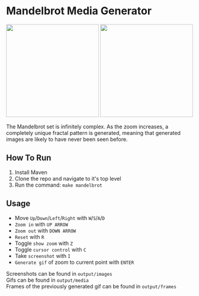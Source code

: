 # Mandelbrot Media Generator

<div align="center">
	<p>
		<img src="examples/example1.gif" height="250">
		<img src="examples/example2.gif" height="250">
	</p>
</div>

The Mandelbrot set is infinitely complex. As the zoom increases, a completely unique fractal pattern is generated, meaning that generated images are likely to have never been seen before.

## How To Run

1. Install Maven
2. Clone the repo and navigate to it's top level
3. Run the command: `make mandelbrot`

## Usage

- Move `Up`/`Down`/`Left`/`Right` with `W`/`S`/`A`/`D`
- `Zoom in` with `UP ARROW`
- `Zoom out` with `DOWN ARROW`
- `Reset` with `R`
- Toggle `show zoom` with `Z`
- Toggle `cursor control` with `C`
- Take `screenshot` with `I`
- `Generate gif` of zoom to current point with `ENTER`

Screenshots can be found in `output/images`  
Gifs can be found in `output/media`  
Frames of the previously generated gif can be found in `output/frames`  